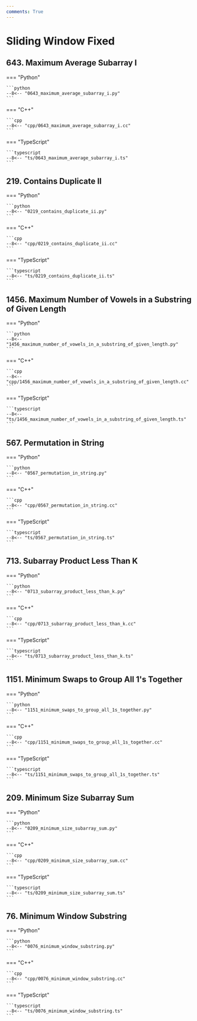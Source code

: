 ```yaml
---
comments: True
---
```


# Sliding Window Fixed

## 643. Maximum Average Subarray I

=== "Python"

    ```python
    --8<-- "0643_maximum_average_subarray_i.py"
    ```

=== "C++"

    ```cpp
    --8<-- "cpp/0643_maximum_average_subarray_i.cc"
    ```

=== "TypeScript"

    ```typescript
    --8<-- "ts/0643_maximum_average_subarray_i.ts"
    ```

## 219. Contains Duplicate II

=== "Python"

    ```python
    --8<-- "0219_contains_duplicate_ii.py"
    ```

=== "C++"

    ```cpp
    --8<-- "cpp/0219_contains_duplicate_ii.cc"
    ```

=== "TypeScript"

    ```typescript
    --8<-- "ts/0219_contains_duplicate_ii.ts"
    ```

## 1456. Maximum Number of Vowels in a Substring of Given Length

=== "Python"

    ```python
    --8<-- "1456_maximum_number_of_vowels_in_a_substring_of_given_length.py"
    ```

=== "C++"

    ```cpp
    --8<-- "cpp/1456_maximum_number_of_vowels_in_a_substring_of_given_length.cc"
    ```

=== "TypeScript"

    ```typescript
    --8<-- "ts/1456_maximum_number_of_vowels_in_a_substring_of_given_length.ts"
    ```

## 567. Permutation in String

=== "Python"

    ```python
    --8<-- "0567_permutation_in_string.py"
    ```

=== "C++"

    ```cpp
    --8<-- "cpp/0567_permutation_in_string.cc"
    ```

=== "TypeScript"

    ```typescript
    --8<-- "ts/0567_permutation_in_string.ts"
    ```

## 713. Subarray Product Less Than K

=== "Python"

    ```python
    --8<-- "0713_subarray_product_less_than_k.py"
    ```

=== "C++"

    ```cpp
    --8<-- "cpp/0713_subarray_product_less_than_k.cc"
    ```

=== "TypeScript"

    ```typescript
    --8<-- "ts/0713_subarray_product_less_than_k.ts"
    ```

## 1151. Minimum Swaps to Group All 1's Together

=== "Python"

    ```python
    --8<-- "1151_minimum_swaps_to_group_all_1s_together.py"
    ```

=== "C++"

    ```cpp
    --8<-- "cpp/1151_minimum_swaps_to_group_all_1s_together.cc"
    ```

=== "TypeScript"

    ```typescript
    --8<-- "ts/1151_minimum_swaps_to_group_all_1s_together.ts"
    ```

## 209. Minimum Size Subarray Sum

=== "Python"

    ```python
    --8<-- "0209_minimum_size_subarray_sum.py"
    ```

=== "C++"

    ```cpp
    --8<-- "cpp/0209_minimum_size_subarray_sum.cc"
    ```

=== "TypeScript"

    ```typescript
    --8<-- "ts/0209_minimum_size_subarray_sum.ts"
    ```

## 76. Minimum Window Substring

=== "Python"

    ```python
    --8<-- "0076_minimum_window_substring.py"
    ```

=== "C++"

    ```cpp
    --8<-- "cpp/0076_minimum_window_substring.cc"
    ```

=== "TypeScript"

    ```typescript
    --8<-- "ts/0076_minimum_window_substring.ts"
    ```
